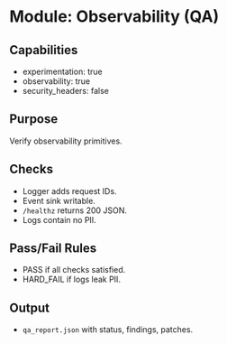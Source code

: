 # Module: Observability (QA)

## Capabilities
- experimentation: true
- observability: true
- security_headers: false

## Purpose
Verify observability primitives.

## Checks
- Logger adds request IDs.
- Event sink writable.
- `/healthz` returns 200 JSON.
- Logs contain no PII.

## Pass/Fail Rules
- PASS if all checks satisfied.
- HARD_FAIL if logs leak PII.

## Output
- `qa_report.json` with status, findings, patches.
